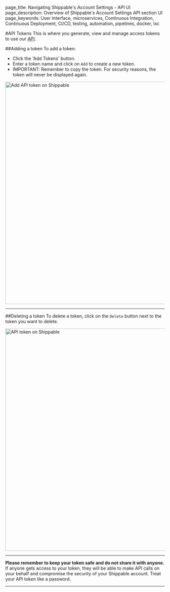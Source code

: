 page_title: Navigating Shippable's Account Settings - API UI
page_description: Overview of Shippable's Account Settings API section UI
page_keywords: User Interface, microservices, Continuous Integration, Continuous Deployment, CI/CD, testing, automation, pipelines, docker, lxc

#API Tokens
This is where you generate, view and manage access tokens to use our [API](../../api).

##Adding a token
To add a token:

- Click the 'Add Tokens' button.
- Enter a token name and click on `Add` to create a new token.
- IMPORTANT: Remember to copy the token. For security reasons, the token will never be displayed again.

<img src="../images/account_settings_api_add.png" alt="Add API token on Shippable" style="width:700px;"/>

---

##Deleting a token
To delete a token, click on the `Delete` button next to the token you want to delete.

<img src="../images/account_settings_api_delete.png" alt="API token on Shippable" style="width:700px;"/>

---

**Please remember to keep your token safe and do not share it with anyone.** If anyone gets access to your token, they will be able to make API calls on your behalf and compromise the security of your Shippable account. Treat your API token like a password.

---
